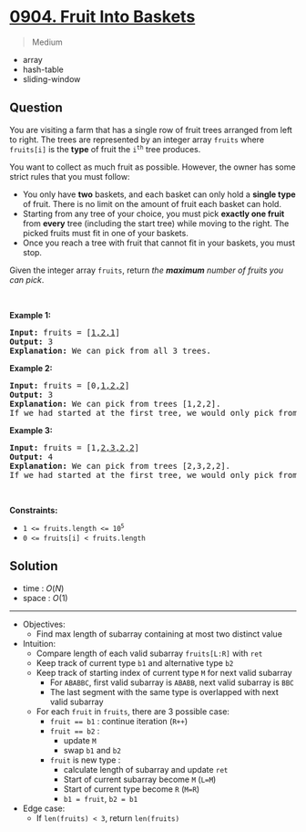 # [0904. Fruit Into Baskets](https://leetcode.com/problems/fruit-into-baskets)


> Medium

- array
- hash-table
- sliding-window



## Question


<p>You are visiting a farm that has a single row of fruit trees arranged from left to right. The trees are represented by an integer array <code>fruits</code> where <code>fruits[i]</code> is the <strong>type</strong> of fruit the <code>i<sup>th</sup></code> tree produces.</p>

<p>You want to collect as much fruit as possible. However, the owner has some strict rules that you must follow:</p>

<ul>
	<li>You only have <strong>two</strong> baskets, and each basket can only hold a <strong>single type</strong> of fruit. There is no limit on the amount of fruit each basket can hold.</li>
	<li>Starting from any tree of your choice, you must pick <strong>exactly one fruit</strong> from <strong>every</strong> tree (including the start tree) while moving to the right. The picked fruits must fit in one of your baskets.</li>
	<li>Once you reach a tree with fruit that cannot fit in your baskets, you must stop.</li>
</ul>

<p>Given the integer array <code>fruits</code>, return <em>the <strong>maximum</strong> number of fruits you can pick</em>.</p>

<p>&nbsp;</p>
<p><strong class="example">Example 1:</strong></p>

<pre>
<strong>Input:</strong> fruits = [<u>1,2,1</u>]
<strong>Output:</strong> 3
<strong>Explanation:</strong> We can pick from all 3 trees.
</pre>

<p><strong class="example">Example 2:</strong></p>

<pre>
<strong>Input:</strong> fruits = [0,<u>1,2,2</u>]
<strong>Output:</strong> 3
<strong>Explanation:</strong> We can pick from trees [1,2,2].
If we had started at the first tree, we would only pick from trees [0,1].
</pre>

<p><strong class="example">Example 3:</strong></p>

<pre>
<strong>Input:</strong> fruits = [1,<u>2,3,2,2</u>]
<strong>Output:</strong> 4
<strong>Explanation:</strong> We can pick from trees [2,3,2,2].
If we had started at the first tree, we would only pick from trees [1,2].
</pre>

<p>&nbsp;</p>
<p><strong>Constraints:</strong></p>

<ul>
	<li><code>1 &lt;= fruits.length &lt;= 10<sup>5</sup></code></li>
	<li><code>0 &lt;= fruits[i] &lt; fruits.length</code></li>
</ul>



## Solution

- time  : $O(N)$
- space : $O(1)$

---

- Objectives:
	- Find max length of subarray containing at most two distinct value
- Intuition:
	- Compare length of each valid subarray `fruits[L:R]` with `ret`
	- Keep track of current type `b1` and alternative type `b2`
	- Keep track of starting index of current type `M` for next valid subarray
		- For `ABABBC`, first valid subarray is `ABABB`, next valid subarray is `BBC`
		- The last segment with the same type is overlapped with next valid subarray
	- For each `fruit` in `fruits`, there are 3 possible case:
		- `fruit == b1` : continue iteration (`R++`)
		- `fruit == b2` : 
			- update `M`
			- swap `b1` and `b2`
		- `fruit` is new type : 
			- calculate length of subarray and update `ret`
			- Start of current subarray become `M` (`L=M`)
			- Start of current type become `R` (`M=R`)
			- `b1 = fruit`, `b2 = b1`
- Edge case:
	- If `len(fruits) < 3`, return `len(fruits)`